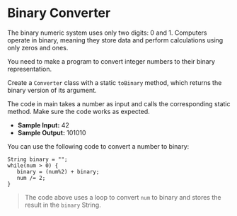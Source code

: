 # Binary Converter

The binary numeric system uses only two digits: 0 and 1. Computers operate in binary, meaning they store data and perform calculations using only zeros and ones.

You need to make a program to convert integer numbers to their binary representation.

Create a ```Converter``` class with a static ```toBinary``` method, which returns the binary version of its argument.

The code in main takes a number as input and calls the corresponding static method. Make sure the code works as expected.

- **Sample Input:** 42
- **Sample Output:** 101010

You can use the following code to convert a number to binary:
```
String binary = "";
while(num > 0) {
   binary = (num%2) + binary;
   num /= 2;
}
```

> The code above uses a loop to convert ```num``` to binary and stores the result in the ```binary``` String.